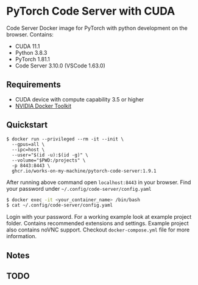 # PyTorch Code Server with CUDA
Code Server Docker image for PyTorch with python development on the browser. Contains:
- CUDA 11.1
- Python 3.8.3
- PyTorch 1.81.1
- Code Server 3.10.0 (VSCode 1.63.0)

## Requirements
- CUDA device with compute capability 3.5 or higher
- [NVIDIA Docker Toolkit](https://github.com/ghokun/nvidia-docker-host)


## Quickstart
```
$ docker run --privileged --rm -it --init \
  --gpus=all \
  --ipc=host \
  --user="$(id -u):$(id -g)" \
  --volume="$PWD:/projects" \
  -p 8443:8443 \
  ghcr.io/works-on-my-machine/pytorch-code-server:1.9.1
```
After running above command open `localhost:8443` in your browser. Find your password under `~/.config/code-server/config.yaml`
```bash
$ docker exec -it <your_container_name> /bin/bash
$ cat ~/.config/code-server/config.yaml
```
Login with your password. For a working example look at example project folder. Contains recommended extensions and settings. Example project also contains noVNC support. Checkout `docker-compose.yml` file for more information.
## Notes
<s>  </s>

## TODO

